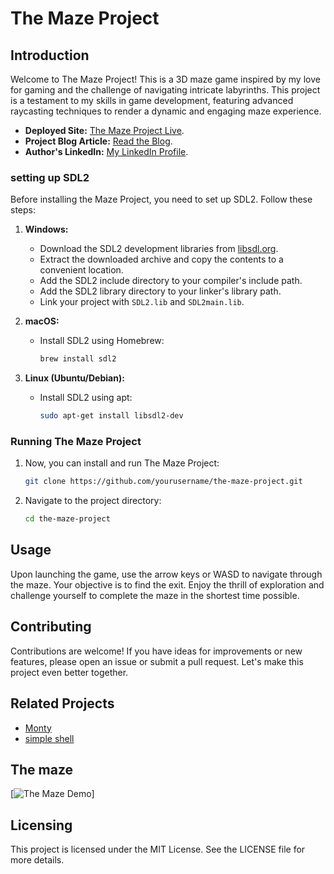 # The Maze Project

## Introduction
Welcome to The Maze Project! This is a 3D maze game inspired by my love for gaming and the challenge of navigating intricate labyrinths. This project is a testament to my skills in game development, featuring advanced raycasting techniques to render a dynamic and engaging maze experience.

- **Deployed Site:** [The Maze Project Live](https://www.youtube.com/watch?v=sQRoT_skfa8&ab_channel=EdwardSila).
- **Project Blog Article:** [Read the Blog](https://www.linkedin.com/pulse/imagine-trying-find-your-way-through-lines-code-created-edward-sila-qloff).
- **Author's LinkedIn:** [My LinkedIn Profile](https://www.linkedin.com/in/edward-sila-a8a262242/).


### setting up SDL2
Before installing the Maze Project, you need to set up SDL2. Follow these steps:

1. **Windows:**
   - Download the SDL2 development libraries from [libsdl.org](https://www.libsdl.org/download-2.0.php).
   - Extract the downloaded archive and copy the contents to a convenient location.
   - Add the SDL2 include directory to your compiler's include path.
   - Add the SDL2 library directory to your linker's library path.
   - Link your project with `SDL2.lib` and `SDL2main.lib`.

2. **macOS:**
   - Install SDL2 using Homebrew:
     ```bash
     brew install sdl2
     ```

3. **Linux (Ubuntu/Debian):**
   - Install SDL2 using apt:
     ```bash
     sudo apt-get install libsdl2-dev
     ```

### Running The Maze Project
1. Now, you can install and run The Maze Project:
    ```bash
    git clone https://github.com/yourusername/the-maze-project.git
    ```
2. Navigate to the project directory:
    ```bash
    cd the-maze-project
    ```

## Usage
Upon launching the game, use the arrow keys or WASD to navigate through the maze. Your objective is to find the exit. Enjoy the thrill of exploration and challenge yourself to complete the maze in the shortest time possible.

## Contributing
Contributions are welcome! If you have ideas for improvements or new features, please open an issue or submit a pull request. Let's make this project even better together.

## Related Projects
- [Monty](https://github.com/edwardsila/monty.git)
- [simple shell](https://github.com/edwardsila/simple_shell.git)

## The maze
[![The Maze Demo](https://www.youtube.com/watch?v=sQRoT_skfa8&ab_channel=EdwardSila)]

## Licensing
This project is licensed under the MIT License. See the LICENSE file for more details.
